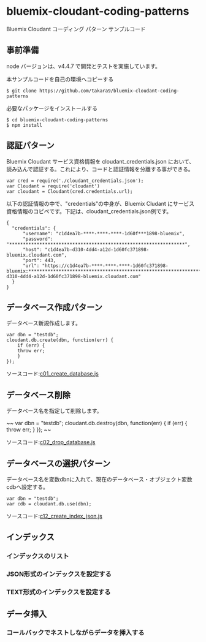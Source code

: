 # bluemix-cloudant-coding-patterns
Bluemix Cloudant コーディング パターン サンプルコード


## 事前準備

node バージョンは、v4.4.7 で開発とテストを実施しています。

本サンプルコードを自己の環境へコピーする

~~~
$ git clone https://github.com/takara9/bluemix-cloudant-coding-patterns
~~~

必要なパッケージをインストールする

~~~
$ cd bluemix-cloudant-coding-patterns
$ npm install
~~~

## 認証パターン

Bluemix Cloudant サービス資格情報を cloudant_credentials.json において、読み込んで認証する。これにより、コードと認証情報を分離する事ができる。

~~~
var cred = require('./cloudant_credentials.json');
var Cloudant = require('cloudant')
var cloudant = Cloudant(cred.credentials.url);
~~~

以下の認証情報の中で、"credentials"の中身が、Bluemix Cludant にサービス資格情報のコピペです。下記は、cloudant_credentials.json例です。

~~~
{
  "credentials": {
      "username": "c1d4ea7b-****-****-****-1d60f***1898-bluemix",
      "password": "****************************************************************",
      "host": "c1d4ea7b-d310-4dd4-a12d-1d60fc371898-bluemix.cloudant.com",
      "port": 443,
      "url": "https://c1d4ea7b-****-****-****-1d60fc371898-bluemix:****************************************************************@c1d4ea7b-d310-4dd4-a12d-1d60fc371898-bluemix.cloudant.com"
  }
}
~~~




## データベース作成パターン
データベース新規作成します。

~~~
var dbn = "testdb";
cloudant.db.create(dbn, function(err) {
    if (err) {
	throw err;
    }
});
~~~

ソースコード:[c01_create_database.js](https://github.com/takara9/bluemix-cloudant-coding-patterns/blob/master/c01_create_database.js)


## データベース削除
データベース名を指定して削除します。

~~
var dbn = "testdb";
cloudant.db.destroy(dbn, function(err) {
    if (err) {
    throw err;
    }
});
~~

ソースコード:[c02_drop_database.js](https://github.com/takara9/bluemix-cloudant-coding-patterns/blob/master/c02_drop_database.js)


## データベースの選択パターン

データベース名を変数dbnに入れて、現在のデータベース・オブジェクト変数cdbへ設定する。

~~~
var dbn = "testdb";
var cdb = cloudant.db.use(dbn);
~~~

ソースコード:[c12_create_index_json.js](https://github.com/takara9/bluemix-cloudant-coding-patterns/blob/master/c12_create_index_json.js)

## インデックス

### インデックスのリスト

### JSON形式のインデックスを設定する

### TEXT形式のインデックスを設定する


## データ挿入

### コールバックでネストしながらデータを挿入する



